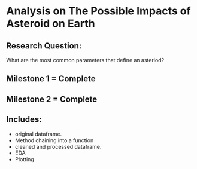 # Analysis on The Possible Impacts of Asteroid on Earth

## Research Question: 
What are the most common parameters that define an asteriod?

## Milestone 1 = Complete
## Milestone 2 = Complete

## Includes:
- original dataframe.
- Method chaining into a function
- cleaned and processed dataframe.
- EDA
- Plotting
